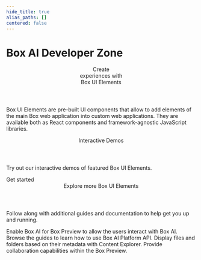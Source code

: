 ```yaml
---
hide_title: true
alias_paths: []
centered: false
---
```

# Box AI Developer Zone

<Centered wide id="buie" >
  <HeroImage type="BUIE" imageWidth="548" imageHeight="493">
    <Header>
      Create</br>
      experiences with</br>
      Box UI Elements
    </Header>

Box UI Elements are pre-built UI components that allow to 
add elements of the main Box web application into custom web 
applications. They are available both as React components and
framework-agnostic JavaScript libraries.
  </HeroImage>
</Centered>

<Centered mid>
  <Header>
    Interactive Demos
  </Header>
  <p style="text-align: left; margin-left: 0;">
    Try out our interactive demos of featured Box UI Elements.
  </p>
  <BuieDemo></BuieDemo>

  <More to='/guides/embed/ui-elements/installation/' center>
    Get started
  </More>
</Centered>

<Centered mid>
  <Header>
    Explore more Box UI Elements
  </Header>
  <p style="text-align: left; margin-left: 0;">
    Follow along with additional guides and documentation 
    to help get you up and running.
  </p>

  <TileGrid rows="4">
    <Tile type="document" title="Box AI for UI Elements"
      href="/guides/embed/ui-elements/preview/#box-ai-for-ui-elements">
        Enable Box AI for Box Preview to allow the users interact with Box AI.
    </Tile>
    <Tile type="leaflet" title="Content Uploader"
      href="/guides/embed/ui-elements/uploader/">
        Browse the guides to learn how to use Box AI Platform API.
    </Tile>
    <Tile type="tuning" title="Metadata view"
      href="/guides/embed/ui-elements/explorer/#metadata-view">
        Display files and folders based on their metadata with Content Explorer.
    </Tile>
    <Tile type="speech-bubble" title="Annotations"
      href="/guides/embed/ui-elements/annotations/">
        Provide collaboration capabilities within the Box Preview.
    </Tile>
  </TileGrid>
</Centered>
